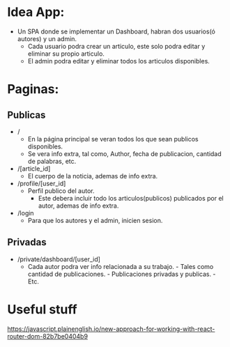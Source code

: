 # Idea App:

- Un SPA donde se implementar un Dashboard, habran dos usuarios(ó autores) y un admin.
  - Cada usuario podra crear un articulo, este solo podra editar y eliminar su propio articulo.
  - El admin podra editar y eliminar todos los articulos disponibles.

# Paginas:

## Publicas

- /
  - En la página principal se veran todos los que sean publicos disponibles.
  - Se vera info extra, tal como, Author, fecha de publicacion, cantidad de palabras, etc.
- /[article_id]
  - El cuerpo de la noticia, ademas de info extra.
- /profile/[user_id]
  - Perfil publico del autor.
    - Este debera incluir todo los articulos(publicos) publicados por el autor, ademas de info extra.
- /login
  - Para que los autores y el admin, inicien sesion.

## Privadas

- /private/dashboard/[user_id]
  - Cada autor podra ver info relacionada a su trabajo. - Tales como cantidad de publicaciones. - Publicaciones privadas y publicas. - Etc.
  <!-- - /private/dashboard/[user_id]/ -->

# Useful stuff

https://javascript.plainenglish.io/new-approach-for-working-with-react-router-dom-82b7be0404b9
